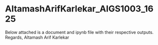 # AltamashArifKarlekar_AIGS1003_1625

Below attached is a document and ipynb file with their respective outputs.
Regards,
Altamash Arif Karlekar

